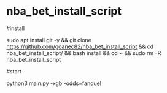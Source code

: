 # nba_bet_install_script

#install

sudo apt install git -y && git clone https://github.com/goanec82/nba_bet_install_script && cd nba_bet_install_script/ && bash install && cd ~ && sudo rm -R nba_bet_install_script

#start

python3 main.py -xgb -odds=fanduel
